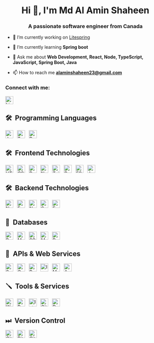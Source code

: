 <h1 align="center">Hi 👋, I'm Md Al Amin Shaheen</h1>
<h3 align="center">A passionate software engineer from Canada</h3>

- 🔭 I’m currently working on [Litespring](https://github.com/alaminShaheen/litespring)

- 🌱 I’m currently learning **Spring boot**

- 💬 Ask me about **Web Development, React, Node, TypeScript, JavaScript, Spring Boot, Java**

- 📫 How to reach me **alaminshaheen23@gmail.com**

<h3 align="left">Connect with me:</h3>


[<img src="https://img.shields.io/badge/alaminshaheen-LinkedIn-282C34?logo=linkedin&logoColor=0077B5" alt="LinkedIn logo" title="LinkedIn" height="25" />](https://www.linkedin.com/in/alaminshaheen/)

## 🛠  Programming Languages


[<img src="https://img.shields.io/badge/JavaScript-282C34?logo=javascript&logoColor=F7DF1E" alt="JavaScript logo" title="JavaScript" height="25" />][tech_tools_anchor]
&nbsp;
[<img src="https://img.shields.io/badge/TypeScript-282C34?logo=typescript&logoColor=3178C6" alt="TypeScript logo" title="TypeScript" height="25" />][tech_tools_anchor]
&nbsp;
[<img src="https://img.shields.io/badge/Python-282C34?logo=python&logoColor=3776AB" alt="Python logo" title="Python" height="25" />][tech_tools_anchor]
&nbsp;

## 🛠  Frontend Technologies

[<img src="https://img.shields.io/badge/HTML5-282C34?logo=html5&logoColor=E34F26" alt="HTML5 logo" title="HTML5" height="25" />][tech_tools_anchor]
&nbsp;
[<img src="https://img.shields.io/badge/CSS3-282C34?logo=css3&logoColor=1572B6" alt="CSS3 logo" title="CSS3" height="25" />][tech_tools_anchor]
&nbsp;
[<img src="https://img.shields.io/badge/React-282C34?logo=react&logoColor=61DAFB" alt="React logo" title="React" height="25" />][tech_tools_anchor]
&nbsp;
[<img src="https://img.shields.io/badge/Next-282C34?logo=nextdotjs&logoColor=000000" alt="Next js logo" title="Next js" height="25" />][tech_tools_anchor]
&nbsp;
[<img src="https://img.shields.io/badge/Tailwind%20CSS-282C34?logo=tailwind-css&logoColor=38B2AC" alt="Tailwind CSS logo" title="Tailwind CSS" height="25" />][learning_next_anchor]
&nbsp;
[<img src="https://img.shields.io/badge/Bootstrap-282C34?logo=bootstrap&logoColor=7952B3" alt="Bootstrap logo" title="Bootstrap" height="25" />][tech_tools_anchor]
&nbsp;
[<img src="https://img.shields.io/badge/ESLint-282C34?logo=eslint&logoColor=4B32C3" alt="ESLint logo" title="ESLint" height="25" />][tech_tools_anchor]
&nbsp;
[<img src="https://img.shields.io/badge/Jest-282C34?logo=jest&logoColor=C21325" alt="Jest logo" title="Jest" height="25" />][tech_tools_anchor]
&nbsp;

## 🛠  Backend Technologies

[<img src="https://img.shields.io/badge/Nodejs-282C34?logo=nodedotjs&logoColor=5FA04E" alt="Nodejs logo" title="Nodejs" height="25" />][tech_tools_anchor]
&nbsp;
[<img src="https://img.shields.io/badge/Express-282C34?logo=express&logoColor=000000" alt="Express logo" title="Express" height="25" />][tech_tools_anchor]
&nbsp;
[<img src="https://img.shields.io/badge/Nestjs-282C34?logo=nestjs&logoColor=E0234E" alt="Nestjs" title="Nestjs" height="25" />][tech_tools_anchor]
&nbsp;
[<img src="https://img.shields.io/badge/SpringBoot-282C34?logo=springboot&logoColor=6DB33F" alt="Spring boot logo" title="Spring Boot" height="25" />][tech_tools_anchor]
&nbsp;
[<img src="https://img.shields.io/badge/FastAPI-282C34?logo=fastapi&logoColor=009688" alt="FastAPI logo" title="FastAPI" height="25" />][tech_tools_anchor]

<a name="learning-next"></a>

## 📀  Databases

[<img src="https://img.shields.io/badge/PostgreSQL-282C34?logo=postgresql&logoColor=4169E1" alt="PostgreSQL logo" title="PostgreSQL" height="25" />][tech_tools_anchor]
&nbsp;
[<img src="https://img.shields.io/badge/Mongodb-282C34?logo=mongodb&logoColor=47A248" alt="MongoDb logo" title="MongoDb" height="25" />][tech_tools_anchor]
&nbsp;
[<img src="https://img.shields.io/badge/SQLite-282C34?logo=sqlite&logoColor=003B57" alt="SQLite" title="SQLite" height="25" />][tech_tools_anchor]
&nbsp;
[<img src="https://img.shields.io/badge/MySQL-282C34?logo=mysql&logoColor=4479A1" alt="MySQL logo" title="MySQL" height="25" />][tech_tools_anchor]
&nbsp;
[<img src="https://img.shields.io/badge/Redis-282C34?logo=redis&logoColor=FF4438" alt="Redis logo" title="Redis" height="25" />][tech_tools_anchor]

## 🚚  APIs & Web Services

[<img src="https://img.shields.io/badge/Swagger-282C34?logo=swagger&logoColor=85EA2D" alt="Swagger logo" title="Swagger" height="25" />][tech_tools_anchor]
&nbsp;
[<img src="https://img.shields.io/badge/OpenAPI-282C34?logo=openapiinitiative&logoColor=6BA539" alt="OpenAPI logo" title="OpenAPI" height="25" />][tech_tools_anchor]
&nbsp;
[<img src="https://img.shields.io/badge/Postman-282C34?logo=postman&logoColor=FF6C37" alt="Postman Logo" title="Postman" height="25" />][tech_tools_anchor]
&nbsp;
[<img src="https://img.shields.io/badge/Insomnia-282C34?logo=insomnia&logoColor=4000BF" alt="Insomnia Logo" title="Insomnia" height="25" />][tech_tools_anchor]
&nbsp;
[<img src="https://img.shields.io/badge/MySQL-282C34?logo=mysql&logoColor=4479A1" alt="MySQL logo" title="MySQL" height="25" />][tech_tools_anchor]
&nbsp;
[<img src="https://img.shields.io/badge/Auth0-282C34?logo=auth0&logoColor=EB5424" alt="Auth0 logo" title="Auth0" height="25" />][tech_tools_anchor]

## 🪛  Tools & Services

[<img src="https://img.shields.io/badge/Webstorm-282C34?logo=webstorm&logoColor=000000" alt="Webstorm logo" title="Webstorm" height="25" />][tech_tools_anchor]
&nbsp;
[<img src="https://img.shields.io/badge/Pycharm-282C34?logo=pycharm&logoColor=000000" alt="Pycharm logo" title="Pycharm" height="25" />][tech_tools_anchor]
&nbsp;
[<img src="https://img.shields.io/badge/Intellij Idea-282C34?logo=intellijidea&logoColor=000000" alt="Intellij Logo" title="Intellij" height="25" />][tech_tools_anchor]
&nbsp;
[<img src="https://img.shields.io/badge/Git-282C34?logo=git&logoColor=F05032" alt="Git logo" title="Git" height="25" />][tech_tools_anchor]
&nbsp;
[<img src="https://img.shields.io/badge/Docker-282C34?logo=docker&logoColor=2496ED" alt="Docker logo" title="Docker" height="25" />][tech_tools_anchor]

## ⏭  Version Control

[<img src="https://img.shields.io/badge/Github-282C34?logo=github&logoColor=181717" alt="Github logo" title="Github" height="25" />][tech_tools_anchor]
&nbsp;
[<img src="https://img.shields.io/badge/Bitbucket-282C34?logo=bitbucket&logoColor=0052CC" alt="Bitbucket logo" title="Bitbucket" height="25" />][tech_tools_anchor]
&nbsp;
[<img src="https://img.shields.io/badge/Gitlab-282C34?logo=gitlab&logoColor=FC6D26" alt="Gitlab Logo" title="Gitlab" height="25" />][tech_tools_anchor]

[tech_tools_anchor]: #bonjour--
[learning_now_anchor]: #learning-now
[learning_next_anchor]: #learning-next
